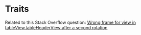 # Traits
Related to this Stack Overflow question: [Wrong frame for view in tableView.tableHeaderView after a second rotation](http://stackoverflow.com/questions/42208153/wrong-frame-for-view-in-tableview-tableheaderview-after-a-second-rotation/42208417#42208417)
